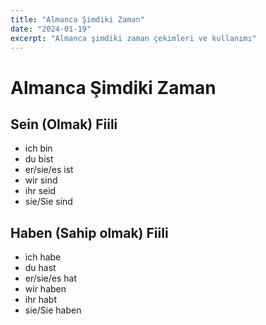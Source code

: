 ```yaml
---
title: "Almanca Şimdiki Zaman"
date: "2024-01-19"
excerpt: "Almanca şimdiki zaman çekimleri ve kullanımı"
---
```


# Almanca Şimdiki Zaman

## Sein (Olmak) Fiili

- ich bin
- du bist
- er/sie/es ist
- wir sind
- ihr seid
- sie/Sie sind

## Haben (Sahip olmak) Fiili

- ich habe
- du hast
- er/sie/es hat
- wir haben
- ihr habt
- sie/Sie haben
